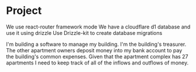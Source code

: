 # Project

We use react-router framework mode
We have a cloudflare d1 database and use it using drizzle
Use Drizzle-kit to create database migrations

I'm building a software to manage my building. I'm the building's treasurer. The other apartment owners deposit money into my bank account to pay the building's common expenses. Given that the apartment complex has 27 apartments I need to keep track of all of the inflows and outflows of money.

